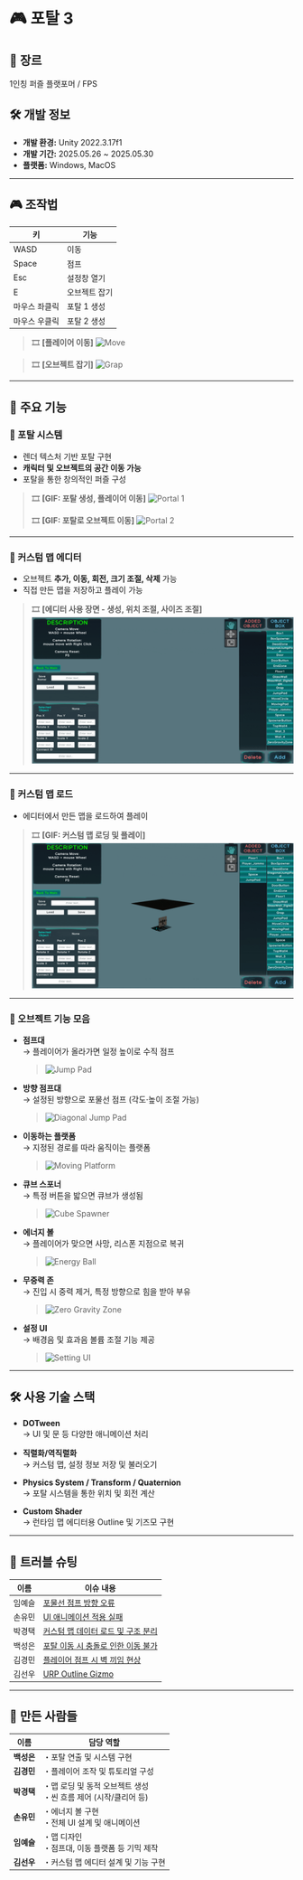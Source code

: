 # 🎮 포탈 3

## 📌 장르  
1인칭 퍼즐 플랫포머 / FPS

## 🛠 개발 정보  
- **개발 환경:** Unity 2022.3.17f1  
- **개발 기간:** 2025.05.26 ~ 2025.05.30  
- **플랫폼:** Windows, MacOS  

---

## 🎮 조작법

| 키 | 기능 |
|----|------|
| WASD | 이동 |
| Space | 점프 |
| Esc | 설정창 열기 |
| E | 오브젝트 잡기 |
| 마우스 좌클릭 | 포탈 1 생성 |
| 마우스 우클릭 | 포탈 2 생성 |

> 🎞️ **[플레이어 이동]**
> ![Move](docs/gif/move.gif)

> 🎞️ **[오브젝트 잡기]**
> ![Grap](docs/gif/grap.gif)

---

## 🧩 주요 기능

### 🔵 포탈 시스템
- 렌더 텍스처 기반 포탈 구현
- **캐릭터 및 오브젝트의 공간 이동 가능**
- 포탈을 통한 창의적인 퍼즐 구성

> 🎞️ **[GIF: 포탈 생성, 플레이어 이동]**
> ![Portal 1](docs/gif/portal_1.gif)
> 
> 🎞️ **[GIF: 포탈로 오브젝트 이동]**
> ![Portal 2](docs/gif/portal_2.gif)

---

### 🧱 커스텀 맵 에디터
- 오브젝트 **추가, 이동, 회전, 크기 조절, 삭제** 가능
- 직접 만든 맵을 저장하고 플레이 가능

> 🎞️ **[에디터 사용 장면 - 생성, 위치 조절, 사이즈 조절]**
> ![Custom Map Editor](docs/gif/custom_map_editor.gif)

---

### 📂 커스텀 맵 로드
- 에디터에서 만든 맵을 로드하여 플레이

> 🎞️ **[GIF: 커스텀 맵 로딩 및 플레이]**
> ![Portal 1](docs/gif/custom_map_load.gif)

---

### 🧩 오브젝트 기능 모음

- **점프대**  
  → 플레이어가 올라가면 일정 높이로 수직 점프
  > ![Jump Pad](docs/gif/jump_pad.gif)

- **방향 점프대**  
  → 설정된 방향으로 포물선 점프 (각도·높이 조절 가능)
  > ![Diagonal Jump Pad](docs/gif/diagonal_jump_ad.gif)

- **이동하는 플랫폼**  
  → 지정된 경로를 따라 움직이는 플랫폼
  > ![Moving Platform](docs/gif/moving_platform.gif)

- **큐브 스포너**  
  → 특정 버튼을 밟으면 큐브가 생성됨
  > ![Cube Spawner](docs/gif/cube_spawner.gif)

- **에너지 볼**  
  → 플레이어가 맞으면 사망, 리스폰 지점으로 복귀
  > ![Energy Ball](docs/gif/energy_ball.gif)

- **무중력 존**  
  → 진입 시 중력 제거, 특정 방향으로 힘을 받아 부유
  > ![Zero Gravity Zone](docs/gif/zero_gravity_zone.gif)

- **설정 UI**  
  → 배경음 및 효과음 볼륨 조절 기능 제공
  > ![Setting UI](docs/gif/setting_ui.gif)

---

## 🛠 사용 기술 스택

- **DOTween**  
  → UI 및 문 등 다양한 애니메이션 처리  

- **직렬화/역직렬화**  
  → 커스텀 맵, 설정 정보 저장 및 불러오기  

- **Physics System / Transform / Quaternion**  
  → 포탈 시스템을 통한 위치 및 회전 계산  

- **Custom Shader**  
  → 런타임 맵 에디터용 Outline 및 기즈모 구현  

---

## 🧪 트러블 슈팅

| 이름       | 이슈 내용                                     |
|------------|-----------------------------------------------|
| 임예슬     | [포물선 점프 방향 오류](TroubleShooting/포물선점프방향오류.md) |
| 손유민     | [UI 애니메이션 적용 실패](TroubleShooting/UI애니메이션적용실패.md) |
| 박경택     | [커스텀 맵 데이터 로드 및 구조 분리](TroubleShooting/커스텀맵데이터로드및구조분리.md) |
| 백성은     | [포탈 이동 시 충돌로 인한 이동 불가](TroubleShooting/포탈이동시충돌로인한이동불가.md) |
| 김경민     | [플레이어 점프 시 벽 끼임 현상](TroubleShooting/플레이어점프시벽끼임현상.md) |
| 김선우     | [URP Outline Gizmo](TroubleShooting/URPOutlineGizmo.md) |

---

## 👥 만든 사람들

| 이름     | 담당 역할 |
|----------|------------|
| **백성은** | ・포탈 연출 및 시스템 구현 |
| **김경민** | ・플레이어 조작 및 튜토리얼 구성 |
| **박경택** | ・맵 로딩 및 동적 오브젝트 생성<br>・씬 흐름 제어 (시작/클리어 등) |
| **손유민** | ・에너지 볼 구현<br>・전체 UI 설계 및 애니메이션 |
| **임예슬** | ・맵 디자인<br>・점프대, 이동 플랫폼 등 기믹 제작 |
| **김선우** | ・커스텀 맵 에디터 설계 및 기능 구현 |
